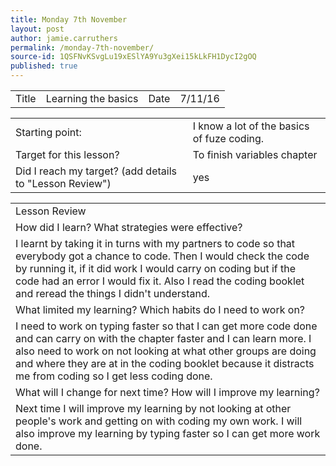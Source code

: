 ```yaml
---
title: Monday 7th November
layout: post
author: jamie.carruthers
permalink: /monday-7th-november/
source-id: 1QSFNvKSvgLu19xESlYA9Yu3gXei15kLkFH1DycI2gOQ
published: true
---
```

<table>
  <tr>
    <td>Title</td>
    <td>Learning the basics</td>
    <td>Date</td>
    <td>7/11/16</td>
  </tr>
</table>


<table>
  <tr>
    <td>Starting point:</td>
    <td>I know a lot of the basics of fuze coding.</td>
  </tr>
  <tr>
    <td>Target for this lesson?</td>
    <td>To finish variables chapter</td>
  </tr>
  <tr>
    <td>Did I reach my target? 
(add details to "Lesson Review")</td>
    <td> yes</td>
  </tr>
</table>


<table>
  <tr>
    <td>Lesson Review</td>
  </tr>
  <tr>
    <td>How did I learn? What strategies were effective? </td>
  </tr>
  <tr>
    <td>I learnt by taking it in turns with my partners to code so that everybody got a chance to code. Then I would check the code by running it, if it did work I would carry on coding but if the code had an error I would fix it. Also I read the coding booklet and reread the things I didn't understand.</td>
  </tr>
  <tr>
    <td>What limited my learning? Which habits do I need to work on? </td>
  </tr>
  <tr>
    <td>I need to work on typing faster so that I can get more code done and can carry on with the chapter faster and I can learn more. I also need to work on not looking at what other groups are doing and where they are at in the coding booklet because it distracts me from coding so I get less coding done.</td>
  </tr>
  <tr>
    <td>What will I change for next time? How will I improve my learning?</td>
  </tr>
  <tr>
    <td>Next time I will improve my learning by not looking at other people's work and getting on with coding my own work. I will also improve my learning by typing faster so I can get more work done. </td>
  </tr>
</table>


